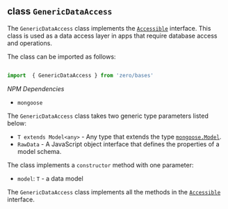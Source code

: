 ## class `GenericDataAccess`
The `GenericDataAccess` class implements the [`Accessible`](./accessible.md) interface. This class is used as a data access layer in apps that require database access and operations. 

The class can be imported as follows:

```typescript

import  { GenericDataAccess } from 'zero/bases'

```

*NPM Dependencies*
* `mongoose`

The `GenericDataAccess` class takes two generic type parameters listed below:

* `T extends Model<any>` -  Any type that extends the type [`mongoose.Model`](https://mongoosejs.com/docs/api/model.html).
* `RawData` -  A JavaScript object interface that defines the properties of a model schema.

The class implements a `constructor` method with one parameter:
* `model`: `T` -  a data model

The `GenericDataAccess` class implements all the methods in the [`Accessible`](./accessible.md) interface.
